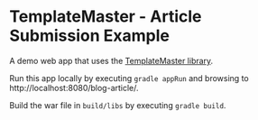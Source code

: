# TemplateMaster - Article Submission Example
A demo web app that uses the [TemplateMaster library](https://github.com/NorthConcepts/TemplateMaster).

Run this app locally by executing `gradle appRun` and browsing to http://localhost:8080/blog-article/.

Build the war file in `build/libs` by executing `gradle build`.
